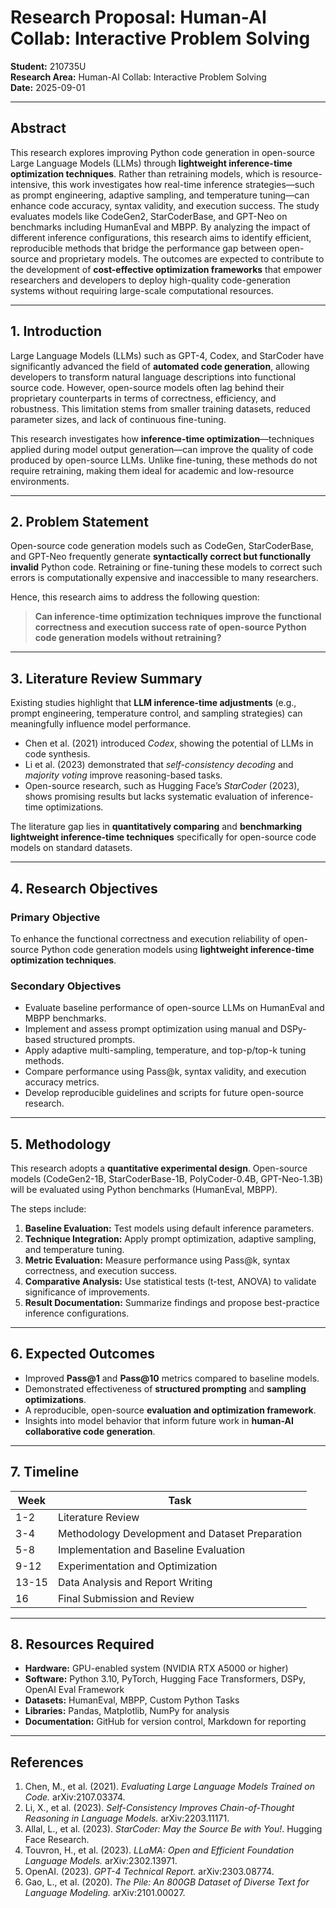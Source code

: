 # Research Proposal: Human-AI Collab: Interactive Problem Solving

**Student:** 210735U  
**Research Area:** Human-AI Collab: Interactive Problem Solving  
**Date:** 2025-09-01  

---

## Abstract

This research explores improving Python code generation in open-source Large Language Models (LLMs) through **lightweight inference-time optimization techniques**. Rather than retraining models, which is resource-intensive, this work investigates how real-time inference strategies—such as prompt engineering, adaptive sampling, and temperature tuning—can enhance code accuracy, syntax validity, and execution success. The study evaluates models like CodeGen2, StarCoderBase, and GPT-Neo on benchmarks including HumanEval and MBPP. By analyzing the impact of different inference configurations, this research aims to identify efficient, reproducible methods that bridge the performance gap between open-source and proprietary models. The outcomes are expected to contribute to the development of **cost-effective optimization frameworks** that empower researchers and developers to deploy high-quality code-generation systems without requiring large-scale computational resources.

---

## 1. Introduction

Large Language Models (LLMs) such as GPT-4, Codex, and StarCoder have significantly advanced the field of **automated code generation**, allowing developers to transform natural language descriptions into functional source code. However, open-source models often lag behind their proprietary counterparts in terms of correctness, efficiency, and robustness. This limitation stems from smaller training datasets, reduced parameter sizes, and lack of continuous fine-tuning.  

This research investigates how **inference-time optimization**—techniques applied during model output generation—can improve the quality of code produced by open-source LLMs. Unlike fine-tuning, these methods do not require retraining, making them ideal for academic and low-resource environments.

---

## 2. Problem Statement

Open-source code generation models such as CodeGen, StarCoderBase, and GPT-Neo frequently generate **syntactically correct but functionally invalid** Python code. Retraining or fine-tuning these models to correct such errors is computationally expensive and inaccessible to many researchers.  

Hence, this research aims to address the following question:  

> **Can inference-time optimization techniques improve the functional correctness and execution success rate of open-source Python code generation models without retraining?**

---

## 3. Literature Review Summary

Existing studies highlight that **LLM inference-time adjustments** (e.g., prompt engineering, temperature control, and sampling strategies) can meaningfully influence model performance.  
- Chen et al. (2021) introduced *Codex*, showing the potential of LLMs in code synthesis.  
- Li et al. (2023) demonstrated that *self-consistency decoding* and *majority voting* improve reasoning-based tasks.  
- Open-source research, such as Hugging Face’s *StarCoder* (2023), shows promising results but lacks systematic evaluation of inference-time optimizations.  

The literature gap lies in **quantitatively comparing** and **benchmarking lightweight inference-time techniques** specifically for open-source code models on standard datasets.

---

## 4. Research Objectives

### Primary Objective
To enhance the functional correctness and execution reliability of open-source Python code generation models using **lightweight inference-time optimization techniques**.

### Secondary Objectives
- Evaluate baseline performance of open-source LLMs on HumanEval and MBPP benchmarks.  
- Implement and assess prompt optimization using manual and DSPy-based structured prompts.  
- Apply adaptive multi-sampling, temperature, and top-p/top-k tuning methods.  
- Compare performance using Pass@k, syntax validity, and execution accuracy metrics.  
- Develop reproducible guidelines and scripts for future open-source research.

---

## 5. Methodology

This research adopts a **quantitative experimental design**. Open-source models (CodeGen2-1B, StarCoderBase-1B, PolyCoder-0.4B, GPT-Neo-1.3B) will be evaluated using Python benchmarks (HumanEval, MBPP).  

The steps include:
1. **Baseline Evaluation:** Test models using default inference parameters.  
2. **Technique Integration:** Apply prompt optimization, adaptive sampling, and temperature tuning.  
3. **Metric Evaluation:** Measure performance using Pass@k, syntax correctness, and execution success.  
4. **Comparative Analysis:** Use statistical tests (t-test, ANOVA) to validate significance of improvements.  
5. **Result Documentation:** Summarize findings and propose best-practice inference configurations.

---

## 6. Expected Outcomes

- Improved **Pass@1** and **Pass@10** metrics compared to baseline models.  
- Demonstrated effectiveness of **structured prompting** and **sampling optimizations**.  
- A reproducible, open-source **evaluation and optimization framework**.  
- Insights into model behavior that inform future work in **human-AI collaborative code generation**.

---

## 7. Timeline

| Week | Task |
|------|------|
| 1-2  | Literature Review |
| 3-4  | Methodology Development and Dataset Preparation |
| 5-8  | Implementation and Baseline Evaluation |
| 9-12 | Experimentation and Optimization |
| 13-15| Data Analysis and Report Writing |
| 16   | Final Submission and Review |

---

## 8. Resources Required

- **Hardware:** GPU-enabled system (NVIDIA RTX A5000 or higher)  
- **Software:** Python 3.10, PyTorch, Hugging Face Transformers, DSPy, OpenAI Eval Framework  
- **Datasets:** HumanEval, MBPP, Custom Python Tasks  
- **Libraries:** Pandas, Matplotlib, NumPy for analysis  
- **Documentation:** GitHub for version control, Markdown for reporting  

---

## References

1. Chen, M., et al. (2021). *Evaluating Large Language Models Trained on Code.* arXiv:2107.03374.  
2. Li, X., et al. (2023). *Self-Consistency Improves Chain-of-Thought Reasoning in Language Models.* arXiv:2203.11171.  
3. Allal, L., et al. (2023). *StarCoder: May the Source Be with You!*. Hugging Face Research.  
4. Touvron, H., et al. (2023). *LLaMA: Open and Efficient Foundation Language Models.* arXiv:2302.13971.  
5. OpenAI. (2023). *GPT-4 Technical Report.* arXiv:2303.08774.  
6. Gao, L., et al. (2020). *The Pile: An 800GB Dataset of Diverse Text for Language Modeling.* arXiv:2101.00027.  

